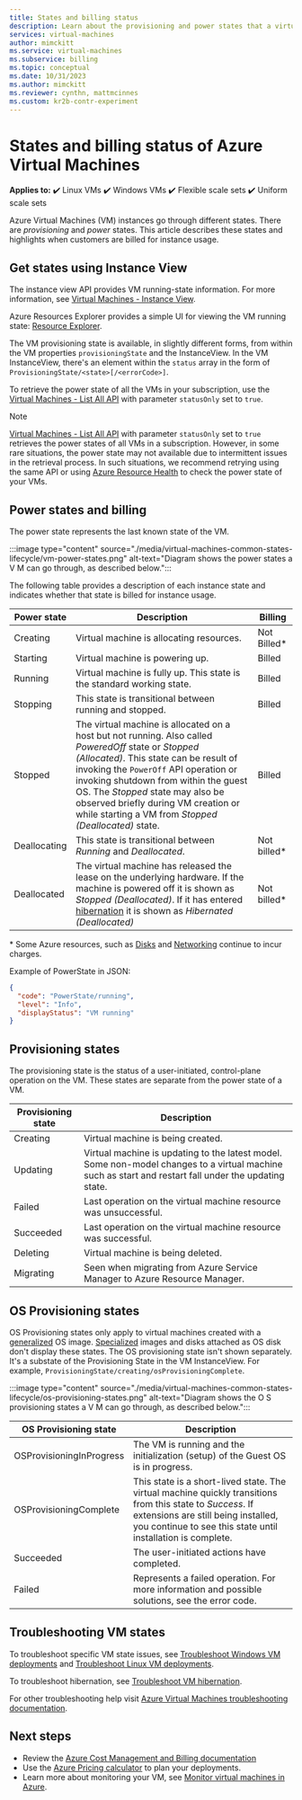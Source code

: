 ```yaml
---
title: States and billing status
description: Learn about the provisioning and power states that a virtual machine can enter. Provisioning and power states affect billing. 
services: virtual-machines
author: mimckitt
ms.service: virtual-machines
ms.subservice: billing
ms.topic: conceptual
ms.date: 10/31/2023
ms.author: mimckitt
ms.reviewer: cynthn, mattmcinnes
ms.custom: kr2b-contr-experiment
---
```


# States and billing status of Azure Virtual Machines

**Applies to:** :heavy_check_mark: Linux VMs :heavy_check_mark: Windows VMs :heavy_check_mark: Flexible scale sets :heavy_check_mark: Uniform scale sets

Azure Virtual Machines (VM) instances go through different states. There are *provisioning* and *power* states. This article describes these states and highlights when customers are billed for instance usage.

## Get states using Instance View

The instance view API provides VM running-state information. For more information, see [Virtual Machines - Instance View](/rest/api/compute/virtualmachines/instanceview).

Azure Resources Explorer provides a simple UI for viewing the VM running state: [Resource Explorer](https://resources.azure.com/).

The VM provisioning state is available, in slightly different forms, from within the VM properties `provisioningState` and the InstanceView. In the VM InstanceView, there's an element within the `status` array in the form of `ProvisioningState/<state>[/<errorCode>]`.

To retrieve the power state of all the VMs in your subscription, use the [Virtual Machines - List All API](/rest/api/compute/virtualmachines/listall) with parameter `statusOnly` set to `true`.

> [!NOTE]
> [Virtual Machines - List All API](/rest/api/compute/virtualmachines/listall) with parameter `statusOnly` set to `true` retrieves the power states of all VMs in a subscription. However, in some rare situations, the power state may not available due to intermittent issues in the retrieval process. In such situations, we recommend retrying using the same API or using [Azure Resource Health](../service-health/resource-health-overview.md) to check the power state of your VMs.

## Power states and billing

The power state represents the last known state of the VM.

:::image type="content" source="./media/virtual-machines-common-states-lifecycle/vm-power-states.png" alt-text="Diagram shows the power states a V M can go through, as described below.":::

The following table provides a description of each instance state and indicates whether that state is billed for instance usage.

| Power state | Description | Billing |  
|---|---|---|
| Creating | Virtual machine is allocating resources. | Not Billed* | 
| Starting| Virtual machine is powering up. | Billed |
| Running | Virtual machine is fully up. This state is the standard working state. | Billed |
| Stopping | This state is transitional between running and stopped. | Billed |
| Stopped | The virtual machine is allocated on a host but not running. Also called *PoweredOff* state or *Stopped (Allocated)*. This state can be result of invoking the `PowerOff` API operation or invoking shutdown from within the guest OS. The *Stopped* state may also be observed briefly during VM creation or while starting a VM from *Stopped (Deallocated)* state.  | Billed |
| Deallocating | This state is transitional between *Running* and *Deallocated*. | Not billed* |
| Deallocated | The virtual machine has released the lease on the underlying hardware. If the machine is powered off it is shown as *Stopped (Deallocated)*. If it has entered [hibernation](./hibernate-resume.md) it is shown as *Hibernated (Deallocated)* | Not billed* |

\* Some Azure resources, such as [Disks](https://azure.microsoft.com/pricing/details/managed-disks) and [Networking](https://azure.microsoft.com/pricing/details/bandwidth/) continue to incur charges.

Example of PowerState in JSON:

```json
{
  "code": "PowerState/running",
  "level": "Info",
  "displayStatus": "VM running"
}
```

## Provisioning states

The provisioning state is the status of a user-initiated, control-plane operation on the VM. These states are separate from the power state of a VM.

| Provisioning state | Description |
|---|---|
| Creating | Virtual machine is being created. |
| Updating | Virtual machine is updating to the latest model. Some non-model changes to a virtual machine such as start and restart fall under the updating state. |
| Failed | Last operation on the virtual machine resource was unsuccessful. |
| Succeeded | Last operation on the virtual machine resource was successful. |
| Deleting | Virtual machine is being deleted. |
| Migrating | Seen when migrating from Azure Service Manager to Azure Resource Manager. |

## OS Provisioning states

OS Provisioning states only apply to virtual machines created with a [generalized](./linux/imaging.md#generalized-images) OS image. [Specialized](./linux/imaging.md#specialized-images) images and disks attached as OS disk don't display these states. The OS provisioning state isn't shown separately. It's a substate of the Provisioning State in the VM InstanceView. For example, `ProvisioningState/creating/osProvisioningComplete`.

:::image type="content" source="./media/virtual-machines-common-states-lifecycle/os-provisioning-states.png" alt-text="Diagram shows the O S provisioning states a V M can go through, as described below.":::

| OS Provisioning state | Description |
|---|---|
| OSProvisioningInProgress | The VM is running and the initialization (setup) of the Guest OS is in progress. |
| OSProvisioningComplete | This state is a short-lived state. The virtual machine quickly transitions from this state to *Success*. If extensions are still being installed, you continue to see this state until installation is complete. |
| Succeeded | The user-initiated actions have completed. |
| Failed | Represents a failed operation. For more information and possible solutions, see the error code. |

## Troubleshooting VM states

To troubleshoot specific VM state issues, see [Troubleshoot Windows VM deployments](/troubleshoot/azure/virtual-machines/troubleshoot-deployment-new-vm-windows) and [Troubleshoot Linux VM deployments](/troubleshoot/azure/virtual-machines/troubleshoot-deployment-new-vm-linux).

To troubleshoot hibernation, see [Troubleshoot VM hibernation](/hibernate-resume-troubleshooting.md).

For other troubleshooting help visit [Azure Virtual Machines troubleshooting documentation](/troubleshoot/azure/virtual-machines/welcome-virtual-machines).

## Next steps

- Review the [Azure Cost Management and Billing documentation](../cost-management-billing/index.yml)
- Use the [Azure Pricing calculator](https://azure.microsoft.com/pricing/calculator/) to plan your deployments.
- Learn more about monitoring your VM, see [Monitor virtual machines in Azure](../azure-monitor/vm/monitor-vm-azure.md).
